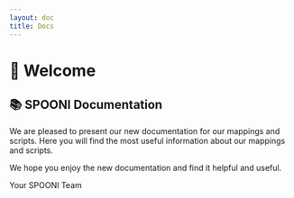 ```yaml
---
layout: doc
title: Docs
---
```


# 👋 Welcome
## 📚 SPOONI Documentation

We are pleased to present our new documentation for our mappings and scripts. Here you will find the most useful information about our mappings and scripts. 

We hope you enjoy the new documentation and find it helpful and useful.

Your SPOONI Team
